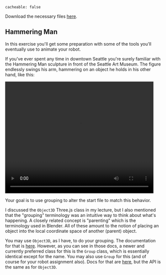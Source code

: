 ```
cacheable: false
```

Download the necessary files [here](/~tmullen/secure/f17cg/cs315-lab6.zip).

## Hammering Man

In this exercise you'll get some preparation with some of the tools you'll
eventually use to animate your robot. 

If you've ever spent any time in downtown Seattle you're surely familiar with the Hammering Man sculpture in front of the Seattle Art Museum. The figure endlessly swings his arm, hammering on an object he holds in his other hand, like this:

<video width="480" height="360" controls>
  <source src="/~tmullen/images/cg/hammeringMan.ogv" type="video/ogg;" codecs="theora, vorbis">
Your browser does not support the video tag.
</video>

Your goal is to use grouping to alter the start file to match this behavior. 

I discussed the `Object3D` Three.js class in my lecture, but I also mentioned that the "grouping" terminology was an intuitive way to think about what's happening. A closely related concept is "parenting" which is the terminology used in Blender. All of these amount to the notion of placing an object into the local coordinate space of another (parent) object. 

You may use `Object3D`, as I have, to do your grouping. The documentation for that is [here](https://threejs.org/docs/#api/core/Object3D). However, as you can see in those docs, a newer and currently preferred class for this is the `Group` class, which is essentially identical except for the name. You may also use `Group` for this (and of course for your robot assignment also). Docs for that are [here](https://threejs.org/docs/#api/objects/Group), but the API is the same as for `Object3D`.